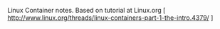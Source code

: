 Linux Container notes. Based on tutorial at Linux.org [ http://www.linux.org/threads/linux-containers-part-1-the-intro.4379/ ]
